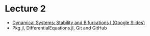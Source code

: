 # Lecture 2

* [Dynamical Systems: Stability and Bifurcations I (Google Slides)](https://docs.google.com/presentation/d/1zqbSvIbfTpNv8JOzPO6a5t_39f7GlfIz1KodXwuZpVQ/edit?usp=sharing)
* Pkg.jl, DifferentialEquations.jl, Git and GitHub
